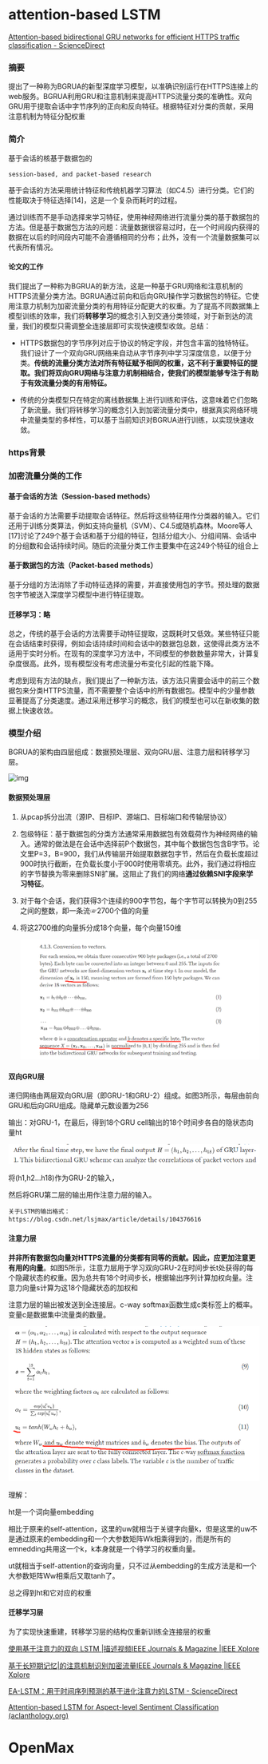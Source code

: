 # attention-based LSTM

[Attention-based bidirectional GRU networks for efficient HTTPS traffic classification - ScienceDirect](https://www.sciencedirect.com/science/article/pii/S002002552030445X#b0170)

### 摘要

提出了一种称为BGRUA的新型深度学习模型，以准确识别运行在HTTPS连接上的web服务。BGRUA利用GRU和注意机制来提高HTTPS流量分类的准确性。双向GRU用于提取会话中字节序列的正向和反向特征。根据特征对分类的贡献，采用注意机制为特征分配权重

### 简介

基于会话的核基于数据包的

```
session-based, and packet-based research
```

基于会话的方法采用统计特征和传统机器学习算法（如C4.5）进行分类。它们的性能取决于特征选择[14]，这是一个复杂而耗时的过程。

通过训练而不是手动选择来学习特征，使用神经网络进行流量分类的基于数据包的方法。但是基于数据包方法的问题：流量数据很容易过时，在一个时间段内获得的数据在以后的时间段内可能不会遵循相同的分布；此外，没有一个流量数据集可以代表所有情况。

#### 论文的工作

我们提出了一种称为BGRUA的新方法，这是一种基于GRU网络和注意机制的HTTPS流量分类方法。BGRUA通过前向和后向GRU操作学习数据包的特征。它使用注意力机制为加密流量分类的有用特征分配更大的权重。为了提高不同数据集上模型训练的效率，我们将**转移学习**的概念引入到交通分类领域，对于新到达的流量，我们的模型只需调整全连接层即可实现快速模型收敛。总结：

- HTTPS数据包的字节序列对应于协议的特定字段，并包含丰富的独特特征。我们设计了一个双向GRU网络来自动从字节序列中学习深度信息，以便于分类。**传统的流量分类方法对所有特征赋予相同的权重，这不利于重要特征的提取。我们将双向GRU网络与注意力机制相结合，使我们的模型能够专注于有助于有效流量分类的有用特征。**

- 传统的分类模型只在特定的离线数据集上进行训练和评估，这意味着它们忽略了新流量。我们将转移学习的概念引入到加密流量分类中，根据真实网络环境中流量类型的多样性，可以基于当前知识对BGRUA进行训练，以实现快速收敛。

### https背景

### 加密流量分类的工作

#### 基于会话的方法（Session-based methods）

​       基于会话的方法需要手动提取会话特征。然后将这些特征用作分类器的输入。它们还用于训练分类算法，例如支持向量机（SVM）、C4.5或随机森林。Moore等人[17]讨论了249个基于会话和基于分组的特征，包括分组大小、分组间隔、会话中的分组数和会话持续时间。随后的流量分类工作主要集中在这249个特征的组合上

#### 基于数据包的方法（Packet-based methods）

基于分组的方法消除了手动特征选择的需要，并直接使用包的字节。预处理的数据包字节被送入深度学习模型中进行特征提取。

#### 迁移学习：略

​	总之，传统的基于会话的方法需要手动特征提取，这既耗时又低效。某些特征只能在会话结束时获得，例如会话持续时间和会话中的数据包总数，这使得此类方法不适用于实时分析。在现有的深度学习方法中，不同模型的参数数量非常大，计算复杂度很高。此外，现有模型没有考虑流量分布变化引起的性能下降。

​	考虑到现有方法的缺点，我们提出了一种新方法，该方法只需要会话中的前三个数据包来分类HTTPS流量，而不需要整个会话中的所有数据包。模型中的少量参数显著提高了分类速度。通过采用迁移学习的概念，我们的模型也可以在新收集的数据上快速收敛。

### 模型介绍

BGRUA的架构由四层组成：数据预处理层、双向GRU层、注意力层和转移学习层。

![img](https://ars.els-cdn.com/content/image/1-s2.0-S002002552030445X-gr3.jpg)

#### 数据预处理层

1. 从pcap拆分出流（源IP、目标IP、源端口、目标端口和传输层协议）

2. 包级特征：基于数据包的分类方法通常采用数据包有效载荷作为神经网络的输入。通常的做法是在会话中选择前P个数据包，其中每个数据包包含B字节。论文里P=3，B=900，我们从传输层开始提取数据包字节，然后在负载长度超过900时执行截断，在负载长度小于900时使用零填充。此外，我们通过将相应的字节替换为零来删除SNI扩展。这阻止了我们的网络**通过依赖SNI字段来学习特征**。

3. 对于每个会话，我们获得3个连续的900字节包，每个字节可以转换为0到255之间的整数，即一条流☞2700个值的向量

4. 将这2700维的向量拆分成18个向量，每个向量150维

   ![](微信截图_20220729224654.png)

#### 双向GRU层

递归网络由两层双向GRU层（即GRU-1和GRU-2）组成。如图3所示，每层由前向GRU和后向GRU组成。隐藏单元数设置为256

输出：对GRU-1，在最后，得到18个GRU cell输出的18个时间步各自的隐状态向量ht

![](微信截图_20220729232923.png)

将(h1,h2...h18)作为GRU-2的输入，

然后将GRU第二层的输出用作注意力层的输入。

```
关于LSTM的输出格式：https://blog.csdn.net/lsjmax/article/details/104376616
```

#### 注意力层

**并非所有数据包向量对HTTPS流量的分类都有同等的贡献。因此，应更加注意更有用的向量**。如图5所示，注意力层用于学习双向GRU-2在时间步长t处获得的每个隐藏状态的权重。因为总共有18个时间步长，根据输出序列计算加权向量。注意力向量s计算为这18个隐藏状态的加权和

注意力层的输出被发送到全连接层。c-way softmax函数生成c类标签上的概率。变量c是数据集中流量类的数量。

![](微信截图_20220729233947.png)

理解：

ht是一个词向量embedding

相比于原来的self-attention，这里的uw就相当于关键字向量k，但是这里的uw不是通过原来的embedding和一个大参数矩阵Wk相乘得到的，而是所有的emnedding共用这一个k，k本身就是一个待学习的权重向量。

ut就相当于self-attention的查询向量，只不过从embedding的生成方法是和一个大参数矩阵Ww相乘后又取tanh了。

总之得到ht和它对应的权重

#### 迁移学习层

为了实现快速重建，转移学习层的结构仅重新训练全连接层的权重



























































[使用基于注意力的双向 LSTM |描述视频IEEE Journals & Magazine |IEEE Xplore](https://ieeexplore.ieee.org/abstract/document/8365878)

[基于长短期记忆|的注意机制识别加密流量IEEE Journals & Magazine |IEEE Xplore](https://ieeexplore.ieee.org/abstract/document/8845643)

[EA-LSTM：用于时间序列预测的基于进化注意力的LSTM - ScienceDirect](https://www.sciencedirect.com/science/article/pii/S0950705119302400)

[Attention-based LSTM for Aspect-level Sentiment Classification (aclanthology.org)](https://aclanthology.org/D16-1058.pdf)

# OpenMax
